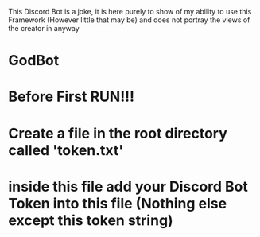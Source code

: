 This Discord Bot is a joke, it is here purely to show of my ability to use this Framework (However little that may be) and does not portray the views of the creator in anyway

# GodBot

# Before First RUN!!!
# Create a file in the root directory called 'token.txt'
# inside this file add your Discord Bot Token into this file (Nothing else except this token string)
